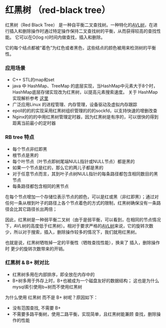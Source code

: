 # 红黑树 （red-black tree）

红黑树（Red Black Tree） 是一种自平衡二叉查找树。一种特化的[AVL树](../3-平衡树AVL/README.md)，在进行插入和删除操作时通过特定操作保持二叉查找树的平衡，从而获得较高的查找性能。 它可以在O(log n)时间内做查找，插入和删除。

它的每个结点都被“着色”为红色或者黑色，这些结点的颜色被用来检测树的平衡性。


### 应用场景

* C++ STL的map和set
* java 中 HashMap、TreeMap 的底层实现，当HashMap中元素大于8个时，HashMap底层存储实现改为红黑树，以提高元素搜索速度。
关于 HashMap 实现解析参考 [这里](../../3%20HashTable/HashMap%20in%20Java.md)
* 广泛应用Linux 的进程管理、内存管理，设备驱动及虚拟内存跟踪
* epoll的的的实现采用红黑树组织管理的的的sockfd，以支持快速的增删改查
* Nginx的的的中用红黑树管理定时器，因为红黑树是有序的，可以很快的得到距离当前最小的定时器


### RB tree 特点

* 每个节点非红即黑
* 根节点是黑的
* 每个叶节点（叶节点即树尾端NULL指针或NULL节点）都是黑的
* 如果一个节点是红的，那么它的两儿子都是黑的
* 对于任意节点而言，其到叶子点树NULL指针的每条路径都包含相同数目的黑节点
* 每条路径都包含相同的黑节点


在每个节点增加一个存储位表示节点的颜色，可以是红或黑（非红即黑）；通过对任何一条从根到叶子的路径上各个节点着色的方式的限制，红黑树确保没有一条路径会比其它路径长出两倍；

因此，红黑树是一种弱平衡二叉树（由于是弱平衡，可以看到，在相同的节点情况下，AVL树的高度低于红黑树）。相对于要求严格的[AVL树](../3-平衡树AVL/README.md)来说，它的旋转次数少，所以对于搜索，插入，删除操作较多的情况下，我们就用红黑树。


也就是说，红黑树牺牲掉一定的平衡性（牺牲查找性能），换来了 插入，删除操作时 更少的旋转次数带来的开销。


### 红黑树 & B+ 树对比

* 红黑树多用在内部排序，即全放在内存中的
* B+树多用于外存上时，B+也被成为一个磁盘友好的数据结构； 这也是为什么 mysql索引使用b+树而不使用红黑树


为什么使用 红黑树 而不是 B+ 树呢？原因如下：

* 没有范围查找, 不需要 B+
* 不需要多路平衡树，使用二路平衡，实现简单，且红黑树能兼顾 查找，删除操作的性能













